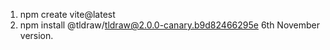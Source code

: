 1. npm create vite@latest
2. npm install @tldraw/tldraw@2.0.0-canary.b9d82466295e
6th November version.

